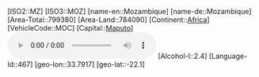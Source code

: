 ﻿---
location: [-22.1,33.7917]
type: Country
tags:
- geo/Country

SpocWebEntityId: 26976
isDeleted: false
confidential: public

---
[ISO2::MZ]
[ISO3::MOZ]
[name-en::Mozambique]
[name-de::Mozambique]
[Area-Total::799380]
[Area-Land::784090]
[Continent::[Africa](geo/Continent/Africa.md)]
[VehicleCode::MOC]
[Capital::[Maputo](geo/Continent/Africa/Mozambique/Maputo.md)]
![Anthem-Mozambique](xLarge/National-Anthem/Anthem-Mozambique.mp3)
[Alcohol-l::2.4]
[Language-Id::467]
[geo-lon::33.7917]
[geo-lat::-22.1]

